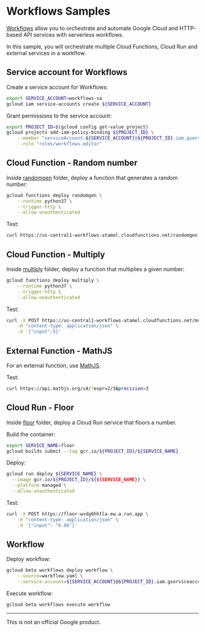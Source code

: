 # Workflows Samples

[Workflows](https://cloud.google.com/workflows) allow you to orchestrate and automate Google Cloud and HTTP-based API services with serverless workflows.

In this sample, you will orchestrate multiple Cloud Functions, Cloud Run and
external services in a workflow.

## Service account for Workflows

Create a service account for Workflows:

```sh
export SERVICE_ACCOUNT=workflows-sa
gcloud iam service-accounts create ${SERVICE_ACCOUNT}
```

Grant permissions to the service account:

```sh
export PROJECT_ID=$(gcloud config get-value project)
gcloud projects add-iam-policy-binding ${PROJECT_ID} \
    --member "serviceAccount:${SERVICE_ACCOUNT}@${PROJECT_ID}.iam.gserviceaccount.com" \
    --role "roles/workflows.editor"
```

## Cloud Function - Random number

Inside [randomgen](randomgen) folder, deploy a function that generates a random number:

```sh
gcloud functions deploy randomgen \
    --runtime python37 \
    --trigger-http \
    --allow-unauthenticated
```

Test:

```sh
curl https://us-central1-workflows-atamel.cloudfunctions.net/randomgen
```

## Cloud Function - Multiply

Inside [multiply](multiply) folder, deploy a function that multiplies a given number:

```sh
gcloud functions deploy multiply \
    --runtime python37 \
    --trigger-http \
    --allow-unauthenticated
```

Test:

```sh
curl -X POST https://us-central1-workflows-atamel.cloudfunctions.net/multiply \
    -H "content-type: application/json" \
    -d '{"input":5}'
```

## External Function - MathJS

For an external function, use [MathJS](https://api.mathjs.org/).

Test:

```sh
curl https://api.mathjs.org/v4/?expr=2/3&precision=3
```

## Cloud Run - Floor

Inside [floor](floor) folder, deploy a Cloud Run service that floors a number.

Build the container:

```sh
export SERVICE_NAME=floor
gcloud builds submit --tag gcr.io/${PROJECT_ID}/${SERVICE_NAME}
```

Deploy:

```sh
gcloud run deploy ${SERVICE_NAME} \
  --image gcr.io/${PROJECT_ID}/${${SERVICE_NAME}} \
  --platform managed \
  --allow-unauthenticated
```

Test:

```sh
curl -X POST https://floor-wvdg6hhtla-ew.a.run.app \
    -H "content-type: application/json" \
    -d '{"input": "6.86"}'
```

## Workflow

Deploy workflow:

```sh
gcloud beta workflows deploy workflow \
    --source=workflow.yaml \
    --service-account=${SERVICE_ACCOUNT}@${PROJECT_ID}.iam.gserviceaccount.com
```

Execute workflow:

```sh
gcloud beta workflows execute workflow
```

-------

This is not an official Google product.

